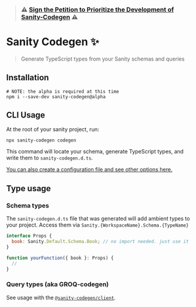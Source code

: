 > ### ⚠️ [Sign the Petition to Prioritize the Development of Sanity-Codegen](https://chng.it/YhqYgTHCf6) ⚠️

# Sanity Codegen ✨

> Generate TypeScript types from your Sanity schemas and queries

## Installation

```
# NOTE: the alpha is required at this time
npm i --save-dev sanity-codegen@alpha
```

## CLI Usage

At the root of your sanity project, run:

```
npx sanity-codegen codegen
```

This command will locate your schema, generate TypeScript types, and write them to `sanity-codegen.d.ts`.

[You can also create a configuration file and see other options here.](./packages/cli)

## Type usage

### Schema types

The `sanity-codegen.d.ts` file that was generated will add ambient types to your project. Access them via `Sanity.{WorkspaceName}.Schema.{TypeName}`

```js
interface Props {
  book: Sanity.Default.Schema.Book; // no import needed. just use it
}

function yourFunction({ book }: Props) {
  //
}
```

### Query types (aka GROQ-codegen)

See usage with the [`@sanity-codegen/client`](./packages/client).
